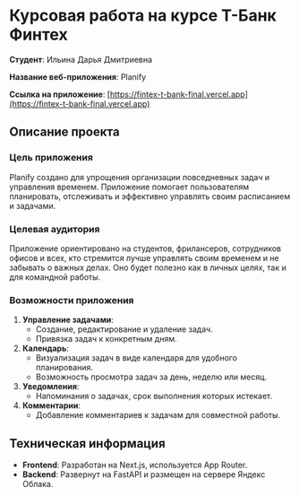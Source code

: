# Курсовая работа на курсе Т-Банк Финтех

**Студент**: Ильина Дарья Дмитриевна

**Название веб-приложения**: Planify

**Ссылка на приложение**: [https://fintex-t-bank-final.vercel.app](https://fintex-t-bank-final.vercel.app)

## Описание проекта

### Цель приложения

Planify создано для упрощения организации повседневных задач и управления временем. Приложение помогает пользователям планировать, отслеживать и эффективно управлять своим расписанием и задачами.

### Целевая аудитория

Приложение ориентировано на студентов, фрилансеров, сотрудников офисов и всех, кто стремится лучше управлять своим временем и не забывать о важных делах. Оно будет полезно как в личных целях, так и для командной работы.

### Возможности приложения

1. **Управление задачами**:
    - Создание, редактирование и удаление задач.
    - Привязка задач к конкретным дням.
2. **Календарь**:
    - Визуализация задач в виде календаря для удобного планирования.
    - Возможность просмотра задач за день, неделю или месяц.
3. **Уведомления**:
    - Напоминания о задачах, срок выполнения которых истекает.
4. **Комментарии**:
    - Добавление комментариев к задачам для совместной работы.

## Техническая информация

-   **Frontend**: Разработан на Next.js, используется App Router.
-   **Backend**: Развернут на FastAPI и размещен на сервере Яндекс Облака.
